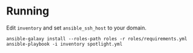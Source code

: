 # Running

Edit `inventory` and set `ansible_ssh_host` to your domain.

```shell
ansible-galaxy install --roles-path roles -r roles/requirements.yml
ansible-playbook -i inventory spotlight.yml
```
